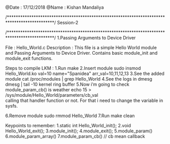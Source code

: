
@Date : 17/12/2018
@Name : Kishan Mandaliya

/*********************************************************************************************/
					Session-2

/*********************************************************************************************/
1.Passing Arguments to Device Driver

File : Hello_World.c
Description :
                This file is a simple Hello World module and Passing Arguments to Device Driver.
                Contains basic module_init and module_exit functions.

Steps to compile LKM :
1.Run                           make
2.Insert module                 sudo insmod Hello_World.ko val=10 name="Spanidea" arr_val=10,11,12,13
3.See the added module          cat /proc/modules | grep Hello_World
4.See the logs in dmesg         dmesg | tail -10
  kernel ring buffer
5.Now i’m going to check 
module_param_cb() is weather	echo 15 > /sys/module/Hello_World/parameters/cb_val  
calling that handler function 
or not. For that i need to 
change the variable in sysfs.

6.Remove module                 sudo rmmod Hello_World
7.Run                           make clean


Keypoints to remember:
1.static int Hello_World_init();
2.void Hello_World_exit();
3.module_init();
4.module_exit();
5.module_param()
6.module_param_array()
7.module_param_cb() // cb mean callback

